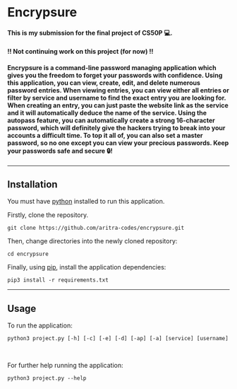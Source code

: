 # Encrypsure

#### This is my submission for the final project of CS50P 💻.

#### !! Not continuing work on this project (for now) !!

#### Encrypsure is a command-line password managing application which gives you the freedom to forget your passwords with confidence. Using this application, you can view, create, edit, and delete numerous password entries. When viewing entries, you can view either all entries or filter by service and username to find the exact entry you are looking for. When creating an entry, you can just paste the website link as the service and it will automatically deduce the name of the service. Using the autopass feature, you can automatically create a strong 16-character password, which will definitely give the hackers trying to break into your accounts a difficult time. To top it all of, you can also set a master password, so no one except you can view your precious passwords. Keep your passwords safe and secure 🔒!

---

## Installation

You must have [python](https://www.python.org/) installed to run this application.

Firstly, clone the repository.

```
git clone https://github.com/aritra-codes/encrypsure.git
```

Then, change directories into the newly cloned repository:

```
cd encrypsure
```

Finally, using [pip](https://pip.pypa.io/en/stable/), install the application dependencies:

```
pip3 install -r requirements.txt
```

---

## Usage

To run the application:

```
python3 project.py [-h] [-c] [-e] [-d] [-ap] [-a] [service] [username]
```

<br>

For further help running the application:

```
python3 project.py --help
```
